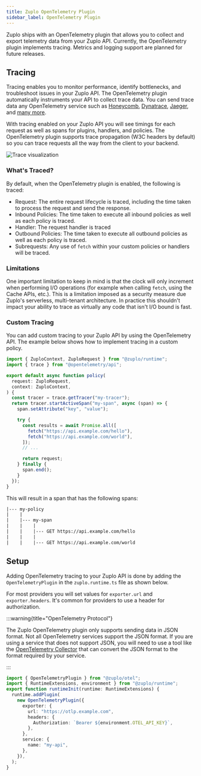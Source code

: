 ```yaml
---
title: Zuplo OpenTelemetry Plugin
sidebar_label: OpenTelemetry Plugin
---
```


Zuplo ships with an OpenTelemetry plugin that allows you to collect and export
telemetry data from your Zuplo API. Currently, the OpenTelemetry plugin
implements tracing. Metrics and logging support are planned for future releases.

<EnterpriseFeature name="OpenTelemetry" />

## Tracing

Tracing enables you to monitor performance, identify bottlenecks, and
troubleshoot issues in your Zuplo API. The OpenTelemetry plugin automatically
instruments your API to collect trace data. You can send trace data any
OpenTelemetry service such as [Honeycomb](https://honeycomb.io),
[Dynatrace](https://dynatrace.com), [Jaeger](https://www.jaegertracing.io/), and
[many more](https://opentelemetry.io/ecosystem/).

With tracing enabled on your Zuplo API you will see timings for each request as
well as spans for plugins, handlers, and policies. The OpenTelemetry plugin
supports trace propagation (W3C headers by default) so you can trace requests
all the way from the client to your backend.

![Trace visualization](../../public/media/opentelemetry/image-1.png)

### What's Traced?

By default, when the OpenTelemetry plugin is enabled, the following is traced:

- Request: The entire request lifecycle is traced, including the time taken to
  process the request and send the response.
- Inbound Policies: The time taken to execute all inbound policies as well as
  each policy is traced.
- Handler: The request handler is traced
- Outbound Policies: The time taken to execute all outbound policies as well as
  each policy is traced.
- Subrequests: Any use of `fetch` within your custom policies or handlers will
  be traced.

### Limitations

One important limitation to keep in mind is that the clock will only increment
when performing I/O operations (for example when calling `fetch`, using the
Cache APIs, etc.). This is a limitation imposed as a security measure due
Zuplo's serverless, multi-tenant architecture. In practice this shouldn't impact
your ability to trace as virtually any code that isn't I/O bound is fast.

### Custom Tracing

You can add custom tracing to your Zuplo API by using the OpenTelemetry API. The
example below shows how to implement tracing in a custom policy.

```ts
import { ZuploContext, ZuploRequest } from "@zuplo/runtime";
import { trace } from "@opentelemetry/api";

export default async function policy(
  request: ZuploRequest,
  context: ZuploContext,
) {
  const tracer = trace.getTracer("my-tracer");
  return tracer.startActiveSpan("my-span", async (span) => {
    span.setAttribute("key", "value");

    try {
      const results = await Promise.all([
        fetch("https://api.example.com/hello"),
        fetch("https://api.example.com/world"),
      ]);
      // ...

      return request;
    } finally {
      span.end();
    }
  });
}
```

This will result in a span that has the following spans:

```txt
|--- my-policy
|    |
|    |--- my-span
|    |    |
|    |    |--- GET https://api.example.com/hello
|    |    |
|    |    |--- GET https://api.example.com/world
```

## Setup

Adding OpenTelemetry tracing to your Zuplo API is done by adding the
`OpenTelemetryPlugin` in the `zuplo.runtime.ts` file as shown below.

For most providers you will set values for `exporter.url` and
`exporter.headers`. It's common for providers to use a header for authorization.

:::warning{title="OpenTelemetry Protocol"}

The Zuplo OpenTelemetry plugin only supports sending data in JSON format. Not
all OpenTelemetry services support the JSON format. If you are using a service
that does not support JSON, you will need to use a tool like the
[OpenTelemetry Collector](https://opentelemetry.io/docs/collector/) that can
convert the JSON format to the format required by your service.

:::

```ts title="zuplo.runtime.ts"
import { OpenTelemetryPlugin } from "@zuplo/otel";
import { RuntimeExtensions, environment } from "@zuplo/runtime";
export function runtimeInit(runtime: RuntimeExtensions) {
  runtime.addPlugin(
    new OpenTelemetryPlugin({
      exporter: {
        url: "https://otlp.example.com",
        headers: {
          Authorization: `Bearer ${environment.OTEL_API_KEY}`,
        },
      },
      service: {
        name: "my-api",
      },
    }),
  );
}
```
